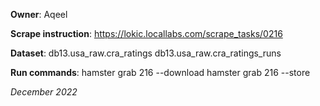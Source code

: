 **Owner**: Aqeel

**Scrape instruction**: https://lokic.locallabs.com/scrape_tasks/0216

**Dataset**: db13.usa_raw.cra_ratings
             db13.usa_raw.cra_ratings_runs

**Run commands**: hamster grab 216 --download
                  hamster grab 216 --store

_December 2022_
